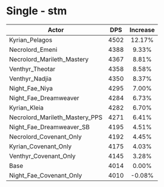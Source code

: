 # Single - stm
| Actor | DPS | Increase |
|---|:---:|:---:|
|Kyrian_Pelagos|4502|12.17%|
|Necrolord_Emeni|4388|9.33%|
|Necrolord_Marileth_Mastery|4367|8.81%|
|Venthyr_Theotar|4358|8.58%|
|Venthyr_Nadjia|4350|8.37%|
|Night_Fae_Niya|4295|7.00%|
|Night_Fae_Dreamweaver|4284|6.73%|
|Kyrian_Kleia|4282|6.70%|
|Necrolord_Marileth_Mastery_PPS|4271|6.41%|
|Night_Fae_Dreamweaver_SB|4195|4.51%|
|Necrolord_Covenant_Only|4192|4.45%|
|Kyrian_Covenant_Only|4175|4.03%|
|Venthyr_Covenant_Only|4145|3.28%|
|Base|4014|0.00%|
|Night_Fae_Covenant_Only|4010|-0.08%|
